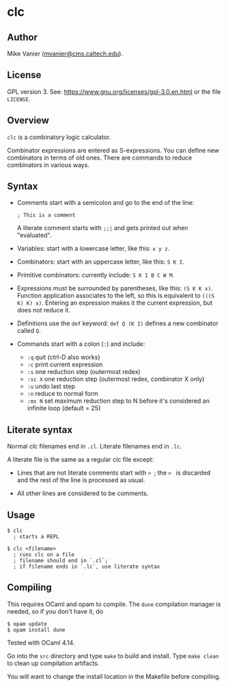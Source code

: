 # clc

## Author

Mike Vanier (mvanier@cms.caltech.edu).

## License

GPL version 3. See: https://www.gnu.org/licenses/gpl-3.0.en.html
or the file `LICENSE`.

## Overview

`clc` is a combinatory logic calculator.

Combinator expressions are entered as S-expressions.
You can define new combinators in terms of old ones.
There are commands to reduce combinators in various ways.

## Syntax

* Comments start with a semicolon and go to the end of the line:

  ~~~
  ; This is a comment
  ~~~

  A literate comment starts with `;;|` and gets printed out when "evaluated".

* Variables: start with a lowercase letter, like this: `x y z`. 

* Combinators: start with an uppercase letter, like this: `S K I`.

* Primitive combinators: currently include: `S K I B C W M`.

* Expressions must be surrounded by parentheses, like this: `(S K K x)`.
  Function application associates to the left, so this is equivalent to
  `(((S K) K) x)`. Entering an expression makes it the current expression,
  but does not reduce it.

* Definitions use the `def` keyword: `def Q (K I)` defines a new combinator
  called `Q`.

* Commands start with a colon (`:`) and include:
  * `:q`      quit  (ctrl-D also works)
  * `:c`      print current expression
  * `:s`      one reduction step (outermost redex)
  * `:sc X`   one reduction step (outermost redex, combinator X only)
  * `:u`      undo last step
  * `:n`      reduce to normal form
  * `:ms N`   set maximum reduction step to N before it's considered
              an infinite loop (default = 25)

## Literate syntax

Normal clc filenames end in `.cl`.
Literate filenames end in `.lc`.

A literate file is the same as a regular clc file except:

* Lines that are not literate comments start with `> `;
  the `> ` is discarded and the rest of the line is processed
  as usual.

* All other lines are considered to be comments.
    
## Usage

~~~
$ clc
  ; starts a REPL
  
$ clc <filename>
  ; runs clc on a file
  ; filename should end in `.cl`;
  ; if filename ends in `.lc`, use literate syntax
~~~

## Compiling

This requires OCaml and opam to compile.  The `dune` compilation manager
is needed, so if you don't have it, do

~~~
$ opam update
$ opam install dune
~~~

Tested with OCaml 4.14.

Go into the `src` directory and type `make` to build and install.
Type `make clean` to clean up compilation artifacts.

You will want to change the install location in the Makefile before compiling.

